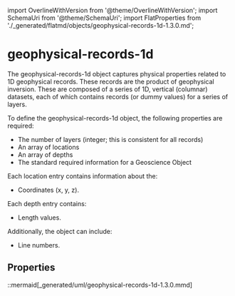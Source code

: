import OverlineWithVersion from '@theme/OverlineWithVersion';
import SchemaUri from '@theme/SchemaUri';
import FlatProperties from './_generated/flatmd/objects/geophysical-records-1d-1.3.0.md';

<OverlineWithVersion title="Geoscience Objects" version="1.3.0" badge="supported" />

# geophysical-records-1d

<SchemaUri uri="schema/objects/geophysical-records-1d/1.3.0/geophysical-records-1d.schema.json" />

The geophysical-records-1d object captures physical properties related to 1D geophysical records. These records are the product of geophysical inversion. These are composed of a series of 1D, vertical (columnar) datasets, each of which contains records (or dummy values) for a series of layers.

To define the geophysical-records-1d object, the following properties are required:

- The number of layers (integer; this is consistent for all records)
- An array of locations
- An array of depths
- The standard required information for a Geoscience Object

Each location entry contains information about the:

- Coordinates (x, y, z).

Each depth entry contains:

- Length values.

Additionally, the object can include:

- Line numbers.

## Properties

<FlatProperties />

::mermaid[_generated/uml/geophysical-records-1d-1.3.0.mmd]
